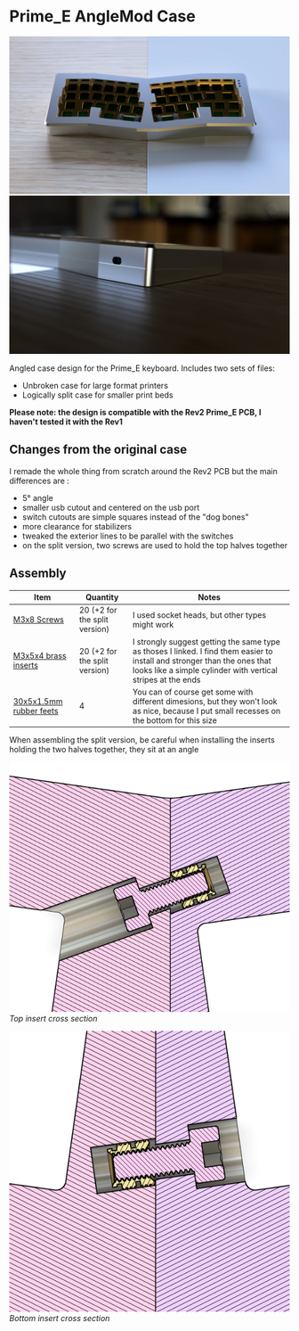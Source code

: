 # Prime_E AngleMod Case
![cover](img/cover.png)
![angle](img/angle.jpg)

Angled case design for the Prime_E keyboard. Includes two sets of files:

+ Unbroken case for large format printers 
+ Logically split case for smaller print beds

**Please note: the design is compatible with the Rev2 Prime_E PCB, I haven't tested it with the Rev1**

## Changes from the original case

I remade the whole thing from scratch around the Rev2 PCB but the main differences are :
+ 5° angle
+ smaller usb cutout and centered on the usb port
+ switch cutouts are simple squares instead of the "dog bones"
+ more clearance for stabilizers
+ tweaked the exterior lines to be parallel with the switches
+ on the split version, two screws are used to hold the top halves together

## Assembly

| Item | Quantity | Notes |
| --- | --- | --- |
| [M3x8 Screws](https://www.aliexpress.com/item/32769412937.html) | 20 (+2 for the split version) | I used socket heads, but other types might work |
| [M3x5x4 brass inserts](https://www.aliexpress.com/item/4000232858343.html) | 20 (+2 for the split version) | I strongly suggest getting the same type as thoses I linked. I find them easier to install and stronger than the ones that looks like a simple cylinder with vertical stripes at the ends
| [30x5x1.5mm rubber feets](https://www.aliexpress.com/item/1005002019084238.html) | 4 | You can of course get some with different dimesions, but they won't look as nice, because I put small recesses on the bottom for this size |

When assembling the split version, be careful when installing the inserts holding the two halves together, they sit at an angle

![Top insert](img/angled_insert_top.png)  
*Top insert cross section*

![Bottom insert](img/angled_insert_bottom.png)  
*Bottom insert cross section*